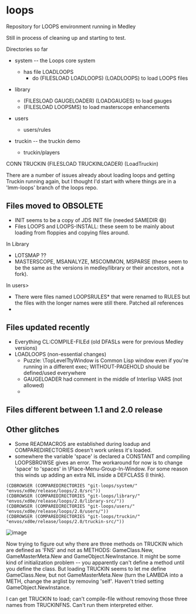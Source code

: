 # loops
Repository for LOOPS environment running in Medley

Still in process of cleaning up and starting to test.

Directories so far

* system -- the Loops core system
  * has file LOADLOOPS
     * do (FILESLOAD LOADLOOPS) (LOADLOOPS) to load LOOPS files
* library
  * (FILESLOAD GAUGELOADER) (LOADGAUGES) to load gauges
  * (FILESLOAD LOOPSMS) to load masterscope enhancements 

* users
   * users/rules
* truckin -- the truckin demo
   * truckin/players
   
   
CONN TRUCKIN
(FILESLOAD TRUCKINLOADER)
(LoadTruckin)

There are a number of issues already about loading loops and getting Truckin running again, but I thought I'd start with where things are in a 'lmm-loops' branch of the loops repo.

## Files moved to OBSOLETE
* INIT seems to be a copy of JDS INIT file (needed SAMEDIR :smile:)
* Files LOOPS and LOOPS-INSTALL: these seem to be mainly about loading from floppies and copying files around. 

In Library
* LOTSMAP ??
*  MASTERSCOPE, MSANALYZE, MSCOMMON, MSPARSE (these seem to be the same as the versions in medley/library or their ancestors, not a fork).

In users>
* There were files named LOOPSRULES* that were renamed to RULES but the files with the longer names were still there. Patched all references
*  
## Files updated recently

* Everything CL:COMPILE-FILEd (old DFASLs were for previous Medley versions)
* LOADLOOPS (non-essential changes)
  * Puzzle: \TopLevelTtyWindow is Common Lisp window even if you're running in a different exec; WITHOUT-PAGEHOLD should be defined/used everywhere
  * GAUGELOADER had comment in the middle of Interlisp VARS (not allowed)
  * 

## Files different between 1.1 and 2.0 release

## Other glitches
* Some READMACROS are established during loadup and COMPAREDIRECTORIES doesn't work unless it's loaded.
* somewhere the variable 'space' is declared a CONSTANT and compiling LOOPSBROWSE gives an error. The workaround for now is to change 'space' to 'spaces' in \Place-Menu-Group-In-Window. For some reason this winds up adding an extra NIL inside a DEFCLASS (I think).

```
(CDBROWSER (COMPAREDIRECTORIES "git-loops/system/" "envos/xd0e/release/loops/2.0/src"))
(CDBROWSER (COMPAREDIRECTORIES "git-loops/library/" "envos/xd0e/release/loops/2.0/library-src/"))
(CDBROWSER (COMPAREDIRECTORIES "git-loops/users/" "envos/xd0e/release/loops/2.0/users/"))
(CDBROWSER (COMPAREDIRECTORIES "git-loops/truckin/" "envos/xd0e/release/loops/2.0/truckin-src/"))
```
![image](https://user-images.githubusercontent.com/1116587/182531792-9fce4755-1ae7-418d-9a2e-3f6b54eef609.png)

Now trying to figure out why there are three methods on TRUCKIN which are defined as 'FNS'
and not as METHODS:   GameClass.New, GameMasterMeta.New and GameObject.NewInstance.
It might be some kind of initialization problem -- you apparently can't define a method until you define the class. But loading TRUCKIN seems to let me define GameClass.New, but not GameMasterMeta.New (turn the LAMBDA into a METH, change the arglist by removing 'self'. Haven't tried setting GameObject.NewInstance.

I can get TRUCKIN to load; can't compile-file without removing those three names from TRUCKINFNS.
Can't run them interpreted either.

